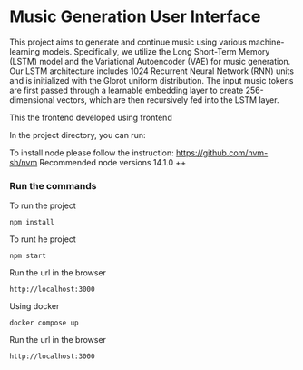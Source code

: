 # Music Generation User Interface

This project aims to generate and continue music using various machine-learning models. Specifically, we utilize the Long Short-Term Memory (LSTM) model and the Variational Autoencoder (VAE) for music generation. Our LSTM architecture includes 1024 Recurrent Neural Network (RNN) units and is initialized with the Glorot uniform distribution. The input music tokens are first passed through a learnable embedding layer to create 256-dimensional vectors, which are then recursively fed into the LSTM layer.

This the frontend developed using frontend


In the project directory, you can run:

To install node please follow the instruction: https://github.com/nvm-sh/nvm
Recommended node versions 14.1.0 ++

### Run the commands 
To run the project
```
npm install
```

To runt he project
```
npm start
```

Run the url in the browser
```
http://localhost:3000
```

Using docker 
```
docker compose up
```

Run the url in the browser
```
http://localhost:3000
```

